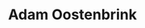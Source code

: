 ---
category: residents
layout: post
title: Adam Oostenbrink 
profession: graphic arts
website: www.misteradam.org
image: /images/residents/adamoostenbrink_01.png
---